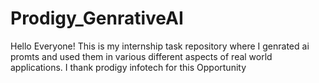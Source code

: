 # Prodigy_GenrativeAI
Hello Everyone! This is my internship task repository where I genrated ai promts and used them in various different aspects of real world applications. I thank prodigy infotech for this Opportunity
